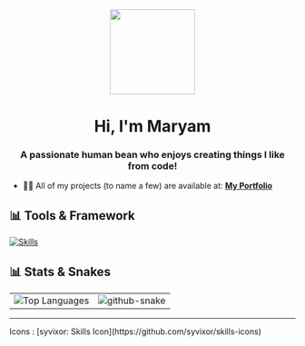 <div align="center">
  <img height="150" src="https://media3.giphy.com/media/v1.Y2lkPTc5MGI3NjExeTRuejdudWY3bzF6YXl0Z25oYXd3Nm1qNXZ0eGJhYWM2d3hwMnlpdyZlcD12MV9naWZzX3NlYXJjaCZjdD1n/L1R1tvI9svkIWwpVYr/100.webp"  />
</div>

###

<h1 align="center">Hi, I'm Maryam</h1>
<h3 align="center">A passionate human bean who enjoys creating things I like from code!</h3>
 

- 👨‍💻 All of my projects (to name a few) are available at: **[My Portfolio](https://maryam-mo-portfolio.vercel.app/)**



<p align="left">
</p>

## 📊 Tools & Framework


[![Skills](https://skills.syvixor.com/api/icons?perline=7&i=python,googlecolaboratory,jupyter,pytorch,tensorflow,huggingface,html,css3,javascript,typescript,reactjs,tailwindcss,astro,fastapi,googlegemini,googlecloud,mysql,firebase,supabase,figma)](https://github.com/syvixor/skills-icons)



## 📊 Stats & Snakes


<div align="center">
  <table>
    <tr>
      <td>
        <img src="https://github-readme-stats.vercel.app/api/top-langs/?username=mrym-emm&layout=compact&theme=radical&hide_border=true" alt="Top Languages" />
      </td>
      <td>
        <picture>
          <source media="(prefers-color-scheme: dark)" srcset="https://raw.githubusercontent.com/mrym-emm/mrym-emm/output/github-snake-dark.svg" />
          <source media="(prefers-color-scheme: light)" srcset="https://raw.githubusercontent.com/mrym-emm/mrym-emm/output/github-snake.svg" />
          <img alt="github-snake" src="https://raw.githubusercontent.com/mrym-emm/mrym-emm/output/github-snake.svg" />
        </picture>
      </td>
    </tr>
  </table>
</div>

<hr/>

<footer>Icons : [syvixor: Skills Icon](https://github.com/syvixor/skills-icons) </footer>
